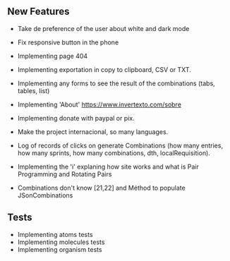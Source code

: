 ## New Features

- Take de preference of the user about white and dark mode
- Fix responsive button in the phone
- Implementing page 404
- Implementing exportation in copy to clipboard, CSV or TXT.
- Implementing any forms to see the result of the combinations (tabs, tables, list)
- Implementing 'About' https://www.invertexto.com/sobre
- Implementing donate with paypal or pix.
- Make the project internacional, so many languages.
- Log of records of clicks on generate Combinations (how many entries, how many sprints, how many combinations, dth, localRequisition).
- Implementing the 'i' explaning how site works and what is Pair Programming and Rotating Pairs

- Combinations don't know [21,22] and Méthod to populate JSonCombinations

## Tests

- Implementing atoms tests
- Implementing molecules tests
- Implementing organism tests
